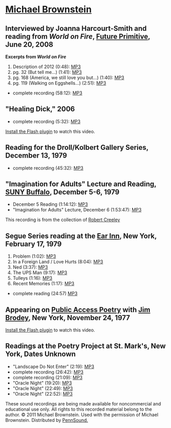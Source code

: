 [Michael Brownstein](http://mustnotsleep.com/)
==============================================

Interviewed by Joanna Harcourt-Smith and reading from *World on Fire*, [Future Primitive](http://www.futureprimitive.org/), June 20, 2008
-----------------------------------------------------------------------------------------------------------------------------------------

**Excerpts from *World on Fire***

1.  Description of 2012 (0:48): [MP3](http://media.sas.upenn.edu/pennsound/authors/Brownstein/6-20-08/Brownstein-Michael_01_2012_Future-Primitive_6-20-08.mp3)
2.  pg. 32 (But tell me...) (1:41): [MP3](http://media.sas.upenn.edu/pennsound/authors/Brownstein/6-20-08/Brownstein-Michael_02_PG-32_Future-Primitive_6-20-08.mp3)
3.  pg. 168 (America, we still love you but...) (1:40): [MP3](http://media.sas.upenn.edu/pennsound/authors/Brownstein/6-20-08/Brownstein-Michael_03_PG-168_Future-Primitive_6-20-08.mp3)
4.  pg. 119 (Walking on Eggshells...) (2:51): [MP3](http://media.sas.upenn.edu/pennsound/authors/Brownstein/6-20-08/Brownstein-Michael_04_PG-119_Future-Primitive_6-20-08.mp3)

-   complete recording (58:12): [MP3](http://media.sas.upenn.edu/pennsound/authors/Brownstein/Brownstein-Michael_Complete-Recording_Future-Primitive-Interview_6-20-08.mp3)

"Healing Dick," 2006
--------------------

-   complete recording (5:32): [MP3](http://media.sas.upenn.edu/pennsound/authors/Brownstein/Brownstein-Michael_Complete-Recording_Healing-Dick_2006.mp3)

  

[Install the Flash plugin](http://get.adobe.com/flashplayer/) to watch this video.

  

Reading for the Droll/Kolbert Gallery Series, December 13, 1979
---------------------------------------------------------------

-   complete recording (45:32): [MP3](https://media.sas.upenn.edu/pennsound/authors/Brownstein/Brownstein-Michael_Complete-Reading_Droll-Kolbert_12-13-79.mp3)


"Imagination for Adults" Lecture and Reading, [SUNY Buffalo](Buffalo.php), December 5-6, 1979
---------------------------------------------------------------------------------------------

-   December 5 Reading (1:14:12): [MP3](https://media.sas.upenn.edu/pennsound/authors/Brownstein/Brownstein-Michael_Reading-Poetry-Room_SUNY_Buffalo_12-5-1979.mp3)
-   "Imagination for Adults" Lecture, December 6 (1:53:47): [MP3](https://media.sas.upenn.edu/pennsound/authors/Brownstein/Brownstein-Michael_Imagination-for-Adults_SUNY_Buffalo_12-6-1979.mp3)

This recording is from the collection of [Robert Creeley](Creeley.php)

Segue Series reading at the [Ear Inn](Ear-Inn.php), New York, February 17, 1979
-------------------------------------------------------------------------------

1.  Problem (1:02): [MP3](http://media.sas.upenn.edu/pennsound/authors/Brownstein/2-17-79/Brownstein-Michael_01_Problem_Segue-Ear-Inn_NYC_2-17-79.mp3)
2.  In a Foreign Land / Love Hurts (8:04): [MP3](http://media.sas.upenn.edu/pennsound/authors/Brownstein/2-17-79/Brownstein-Michael_02_In-A-Foreign-Land-Love-Hurts_Segue-Ear-Inn_NYC_2-17-79.mp3)
3.  Ned (3:37): [MP3](http://media.sas.upenn.edu/pennsound/authors/Brownstein/2-17-79/Brownstein-Michael_03_Ned_Segue-Ear-Inn_NYC_2-17-79.mp3)
4.  The UPS Man (9:17): [MP3](http://media.sas.upenn.edu/pennsound/authors/Brownstein/2-17-79/Brownstein-Michael_04_The-UPS-Man_Segue-Ear-Inn_NYC_2-17-79.mp3)
5.  Tulleys (1:16): [MP3](http://media.sas.upenn.edu/pennsound/authors/Brownstein/2-17-79/Brownstein-Michael_05_Tulleys_Segue-Ear-Inn_NYC_2-17-79.mp3)
6.  Recent Memories (1:17): [MP3](http://media.sas.upenn.edu/pennsound/authors/Brownstein/2-17-79/Brownstein-Michael_06_Recent-Memories_Segue-Ear-Inn_NYC_2-17-79.mp3)

-   complete reading (24:57) [MP3](http://media.sas.upenn.edu/pennsound/authors/Brownstein/Brownstein-Michael_Complete-Reading_Segue-Series_Ear-Inn_2-17-79.mp3)

Appearing on [Public Access Poetry](PAP.php) with [Jim Brodey](http://writing.upenn.edu/pennsound/x/Brodey.php), New York, November 24, 1977
--------------------------------------------------------------------------------------------------------------------------------------------

[Install the Flash plugin](http://get.adobe.com/flashplayer/) to watch this video.

  

Readings at the Poetry Project at St. Mark's, New York, Dates Unknown
---------------------------------------------------------------------

-   "Landscape Do Not Enter" (2:19): [MP3](http://media.sas.upenn.edu/pennsound/groups/Berkson-Tapes/Brownstein-Michael_Landscape-Do-Not-Enter_St-Marks-Poetry-Project_NY.mp3)
-   complete recording (26:42): [MP3](http://media.sas.upenn.edu/pennsound/authors/Brownstein/Brownstein-Michael_Complete-Recording_106_St-Marks-Poetry-Project_NY.mp3)
-   complete recording (21:09): [MP3](http://media.sas.upenn.edu/pennsound/authors/Brownstein/Brownstein-Michael_Complete-Recording_219_St-Marks-Poetry-Project_NY.mp3)
-   "Oracle Night" (19:20): [MP3](http://media.sas.upenn.edu/pennsound/groups/Berkson-Tapes/Brownstein-Michael_Oracle_St-Marks-Poetry-Project_NY.mp3)
-   "Oracle Night" (22:49): [MP3](http://media.sas.upenn.edu/pennsound/groups/Berkson-Tapes/Brownstein-Michael_Oracle-Night_St-Marks-Poetry-Project_NY.mp3)
-   "Oracle Night" (22:52): [MP3](http://media.sas.upenn.edu/pennsound/authors/Brownstein/Brownstein-Michael_Complete-Recording_Oracle-Night.mp3)

These sound recordings are being made available for noncommercial and educational use only.
All rights to this recorded material belong to the author. © 2011 Michael Brownstein.
Used with the permission of Michael Brownstein. Distributed by [PennSound.](../index.html)
